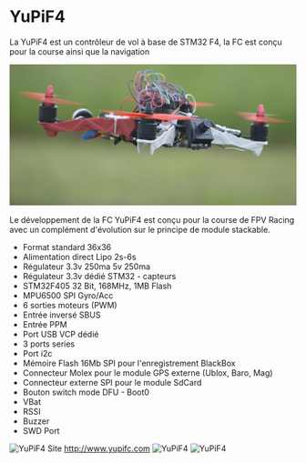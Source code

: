 # YuPiF4
La YuPiF4 est un contrôleur de vol à base de STM32 F4, la FC est conçu pour la course ainsi que la navigation

![YuPiF4](images/YuP.jpg)

Le développement de la FC YuPiF4 est conçu pour la course de FPV Racing avec un complément d'évolution sur le principe de module stackable.

- Format standard 36x36
- Alimentation direct Lipo 2s-6s
- Régulateur 3.3v 250ma 5v 250ma
- Régulateur 3.3v dédié STM32 - capteurs
- STM32F405 32 Bit, 168MHz, 1MB Flash
- MPU6500 SPI Gyro/Acc 
- 6 sorties moteurs (PWM)
- Entrée inversé SBUS
- Entrée PPM
- Port USB VCP dédié
- 3 ports series
- Port i2c
- Mémoire Flash 16Mb SPI pour l'enregistrement BlackBox
- Connecteur Molex pour le module GPS externe (Ublox, Baro, Mag)
- Connecteur externe SPI pour le module SdCard
- Bouton switch mode DFU - Boot0
- VBat
- RSSI
- Buzzer
- SWD Port

![YuPiF4](https://www.yupif4.com/imgs/YuPiF4.jpg)
Site http://www.yupifc.com
![YuPiF4](https://www.yupifc.com/imgs/FC2.jpg)
![YuPiF4](https://www.yupifc.com/imgs/FC1.jpg)
